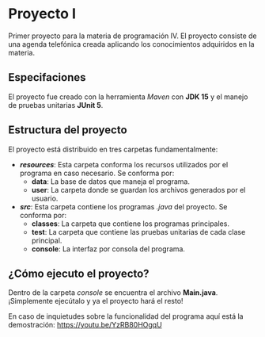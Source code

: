 # Proyecto I
Primer proyecto para la materia de programación IV. El proyecto consiste de una agenda telefónica creada aplicando los conocimientos adquiridos en la materia.

## Especifaciones
El proyecto fue creado con la herramienta _Maven_ con __JDK 15__ y el manejo de pruebas unitarias __JUnit 5__.

## Estructura del proyecto
El proyecto está distribuido en tres carpetas fundamentalmente:
* ___resources___:
    Esta carpeta conforma los recursos utilizados por el programa en caso necesario. Se conforma por:
    * __data__:
        La base de datos que maneja el programa.
    * __user__:
        La carpeta donde se guardan los archivos generados por el usuario.
* ___src___:
    Esta carpeta contiene los programas _.java_ del proyecto. Se conforma por:
    * __classes__:
        La carpeta que contiene los programas principales.
    * __test__: La carpeta que contiene las pruebas unitarias de cada clase principal.
    * __console__: La interfaz por consola del programa.

## ¿Cómo ejecuto el proyecto?
Dentro de la carpeta _console_ se encuentra el archivo __Main.java__. ¡Simplemente ejecútalo y ya el proyecto hará el resto!

En caso de inquietudes sobre la funcionalidad del programa aquí está la demostración: https://youtu.be/YzRB80HOgqU
